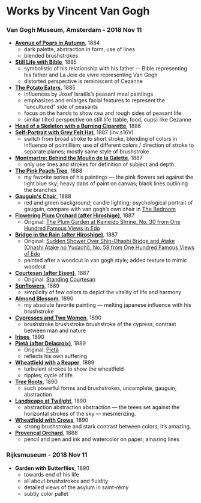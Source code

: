 # Works by Vincent Van Gogh

### Van Gogh Museum, Amsterdam - 2018 Nov 11

- **[Avenue of Poars in Autumn](https://www.vangoghmuseum.nl/en/collection/s0141M1977)**, 1884
    - dark palette, abstraction in form, use of lines
    - blended brushstrokes
- **[Still Life with Bible](https://www.vangoghmuseum.nl/en/collection/s0008V1962)**, 1885
    - symbolistic of his relationship with his father -- Bible representing his father and La Joie de vivre representing Van Gogh
    - distorted perspective is reminiscent of Cezanne
- **[The Potato Eaters](https://www.vangoghmuseum.nl/en/collection/s0005V1962)**, 1885
    - influences by Josef Israëls’s peasant meal paintings
    - emphasizes and enlarges facial features to represent the “uncultured” side of peasants
    - focus on the hands to show raw and rough sides of peasant life
    - similar tilted perspective on still life (table, food, cups) like Cezanne
- **[Head of a Skeleton with a Burning Cigarette](https://www.vangoghmuseum.nl/en/collection/s0083V1962)**, 1886
- **[Self-Portrait with Grey Felt Hat](https://www.vangoghmuseum.nl/en/collection/s0016V1962)**, 1887 (inv.s16V)
    - switch from broad stroke to short stroke, blending of colors in influence of pointillism; use of different colors / direction of stroke to separate planes; mostly same style of brushstroke
- **[Montmartre: Behind the Moulin de la Galette](https://www.vangoghmuseum.nl/en/collection/s0018V1962)**, 1887
    - only use lines and strokes for definition of subject and depth
- **[The Pink Peach Tree](https://www.vangoghmuseum.nl/en/collection/s0025V1962)**, 1888
    - my favorite series of his paintings — the pink flowers set against the light blue sky; heavy dabs of paint on canvas; black lines outlining the branches
- **[Gauguin's Chair](https://www.vangoghmuseum.nl/en/collection/s0048V1962)**, 1888
    - red and green background; candle lighting; psychological portrait of gauguin, compare with van gogh’s own chair in [The Bedroom](https://www.vangoghmuseum.nl/en/collection/s0047V1962)
- **[Flowering Plum Orchard (after Hiroshige)](https://www.vangoghmuseum.nl/en/collection/s0115V1962)**, 1887
    - Original: [The Plum Garden at Kameido Shrine, No. 30 from One Hundred Famous Views in Edo](https://www.britishmuseum.org/research/collection_online/collection_object_details.aspx?objectId=783391&partId=1)
- **[Bridge in the Rain (after Hiroshige)](https://www.vangoghmuseum.nl/en/collection/s0114V1962)**, 1887
    - Original: [Sudden Shower Over Shin-Ohashi Bridge and Atake (Ohashi Atake no Yudachi), No. 58 from One Hundred Famous Views of Edo](https://www.brooklynmuseum.org/opencollection/objects/121666)
    - painted after a woodcut in van gogh style; added texture to mimic woodcut
- **[Courtesan (after Eisen)](https://www.vangoghmuseum.nl/en/collection/s0116V1962)**, 1887
    - Original: [Standing Courtesan](https://www.mfa.org/collections/object/standing-courtesan-257674)
- **[Sunflowers](https://www.vangoghmuseum.nl/en/collection/s0031V1962)**, 1889
    - simplicity of few colors to depict the vitality of life and harmony
- **[Almond Blossom](https://www.vangoghmuseum.nl/en/collection/s0176V1962)**, 1890
    - my absolute favorite painting — melting japanese influence with his brushstroke
- **[Cypresses and Two Women](https://www.vangoghmuseum.nl/en/collection/s0147V1962)**, 1890        
    - brushstroke brushstroke brushstroke of the cypress; contrast between man and nature
- **[Irises](https://www.vangoghmuseum.nl/en/collection/s0050V1962)**, 1890
- **[Pietà (after Delacroix)](https://www.vangoghmuseum.nl/en/collection/s0168V1962)**, 1889
    - Original: [Pietà](https://www.wikiart.org/en/eugene-delacroix/pieta-1850)
    - reflects his own suffering
- **[Wheatfield with a Reaper](https://www.vangoghmuseum.nl/en/collection/s0049V1962)**, 1889
    - turbulent strokes to show the wheatfield
    - ripples; cycle of life
- **[Tree Roots](https://www.vangoghmuseum.nl/en/collection/s0195V1962)**, 1890
    - such powerful forms and brushstrokes, uncomplete, gauguin, abstraction
- **[Landscape at Twilight](https://www.vangoghmuseum.nl/en/collection/s0107V1962)**, 1890
    - abstraction abstraction abstraction — the teees set against the horizontal strokes of the sky — mesmerizing.  
- **[Wheatfield with Crows](https://www.vangoghmuseum.nl/en/collection/s0149V1962)**, 1890
    - strong brushstroke and stark contrast between colors; it’s amazing.
- **[Provençal Orchard](https://www.vangoghmuseum.nl/en/collection/d0441V1962)**, 1888
    - pencil and pen and ink and watercolor on paper; amazing lines 
    
### Rijksmuseum - 2018 Nov 11

- **Garden with Butterflies**, 1890
	- towards end of his life
	- all about brushstrokes and fluidity
	- detailed views of the asylum in saint-rémy
	- subtly color pallet 
